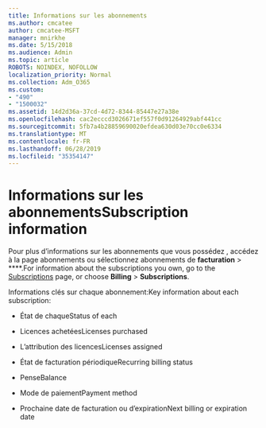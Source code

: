 ```yaml
---
title: Informations sur les abonnements
ms.author: cmcatee
author: cmcatee-MSFT
manager: mnirkhe
ms.date: 5/15/2018
ms.audience: Admin
ms.topic: article
ROBOTS: NOINDEX, NOFOLLOW
localization_priority: Normal
ms.collection: Adm_O365
ms.custom:
- "490"
- "1500032"
ms.assetid: 14d2d36a-37cd-4d72-8344-85447e27a38e
ms.openlocfilehash: cac2ecccd3026671ef557f0d91264929abf441cc
ms.sourcegitcommit: 5fb7a4b28859690020efdea630d03e70cc0e6334
ms.translationtype: MT
ms.contentlocale: fr-FR
ms.lasthandoff: 06/28/2019
ms.locfileid: "35354147"
---
```

# <a name="subscription-information"></a><span data-ttu-id="bbaff-102">Informations sur les abonnements</span><span class="sxs-lookup"><span data-stu-id="bbaff-102">Subscription information</span></span>

<span data-ttu-id="bbaff-103">Pour plus d’informations sur les abonnements que vous possédez [](https://go.microsoft.com/fwlink/p/?linkid=842054) , accédez à la page abonnements ou sélectionnez abonnements de **facturation** \> \*\*\*\*.</span><span class="sxs-lookup"><span data-stu-id="bbaff-103">For information about the subscriptions you own, go to the [Subscriptions](https://go.microsoft.com/fwlink/p/?linkid=842054) page, or choose **Billing** \> **Subscriptions**.</span></span>
  
<span data-ttu-id="bbaff-104">Informations clés sur chaque abonnement:</span><span class="sxs-lookup"><span data-stu-id="bbaff-104">Key information about each subscription:</span></span>
  
- <span data-ttu-id="bbaff-105">État de chaque</span><span class="sxs-lookup"><span data-stu-id="bbaff-105">Status of each</span></span>

- <span data-ttu-id="bbaff-106">Licences achetées</span><span class="sxs-lookup"><span data-stu-id="bbaff-106">Licenses purchased</span></span>

- <span data-ttu-id="bbaff-107">L’attribution des licences</span><span class="sxs-lookup"><span data-stu-id="bbaff-107">Licenses assigned</span></span>

- <span data-ttu-id="bbaff-108">État de facturation périodique</span><span class="sxs-lookup"><span data-stu-id="bbaff-108">Recurring billing status</span></span>

- <span data-ttu-id="bbaff-109">Pense</span><span class="sxs-lookup"><span data-stu-id="bbaff-109">Balance</span></span>

- <span data-ttu-id="bbaff-110">Mode de paiement</span><span class="sxs-lookup"><span data-stu-id="bbaff-110">Payment method</span></span>

- <span data-ttu-id="bbaff-111">Prochaine date de facturation ou d’expiration</span><span class="sxs-lookup"><span data-stu-id="bbaff-111">Next billing or expiration date</span></span>
